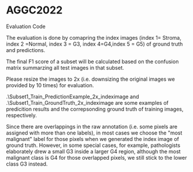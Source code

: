 # AGGC2022
Evaluation Code


The evaluation is done by comapring the index images (index 1= Stroma, index 2 =Normal, index 3 = G3, index 4=G4,index 5 = G5) of ground truth and predictions. 

The final F1 score of a subset will be calculated based on the confusion matrix summarzing all test images in that subset.

Please resize the images to 2x (i.e. downsizing the original images we provided by 10 times) for evaluation.

.\Subset1_Train_PredictionExample_2x_indeximage and .\Subset1_Train_GroundTruth_2x_indeximage are some examples of predicition results and the correpsonding ground truth of training images, respectively.

Since there are overlappings in the raw annotation (i.e. some pixels are assigned with more than one labels), in most cases we choose the "most malignant" label for those pixels when we generated the index image of ground truth. However, in some special cases, for example, pathologists elaborately drew a small G3 inside a larger G4 region, although the most malignant class is G4 for those overlapped pixels, we still stick to the lower class G3 instead.



